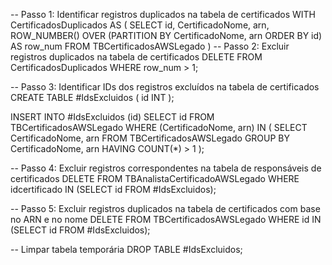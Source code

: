 -- Passo 1: Identificar registros duplicados na tabela de certificados
WITH CertificadosDuplicados AS (
    SELECT id, CertificadoNome, arn,
           ROW_NUMBER() OVER (PARTITION BY CertificadoNome, arn ORDER BY id) AS row_num
    FROM TBCertificadosAWSLegado
)
-- Passo 2: Excluir registros duplicados na tabela de certificados
DELETE FROM CertificadosDuplicados
WHERE row_num > 1;

-- Passo 3: Identificar IDs dos registros excluídos na tabela de certificados
CREATE TABLE #IdsExcluidos (
    id INT
);

INSERT INTO #IdsExcluidos (id)
SELECT id
FROM TBCertificadosAWSLegado
WHERE (CertificadoNome, arn) IN (
    SELECT CertificadoNome, arn
    FROM TBCertificadosAWSLegado
    GROUP BY CertificadoNome, arn
    HAVING COUNT(*) > 1
);

-- Passo 4: Excluir registros correspondentes na tabela de responsáveis de certificados
DELETE FROM TBAnalistaCertificadoAWSLegado
WHERE idcertificado IN (SELECT id FROM #IdsExcluidos);

-- Passo 5: Excluir registros duplicados na tabela de certificados com base no ARN e no nome
DELETE FROM TBCertificadosAWSLegado
WHERE id IN (SELECT id FROM #IdsExcluidos);

-- Limpar tabela temporária
DROP TABLE #IdsExcluidos;
